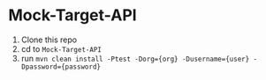 # Mock-Target-API

1) Clone this repo
2) cd to `Mock-Target-API`
3) run `mvn clean install -Ptest -Dorg={org} -Dusername={user} -Dpassword={password}`
